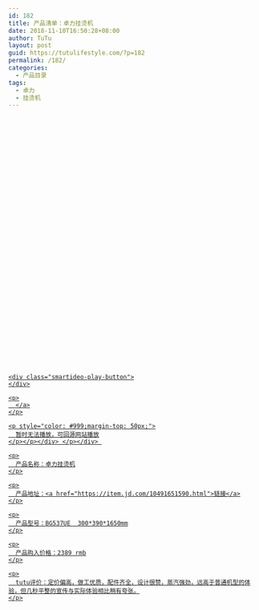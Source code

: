```yaml
---
id: 182
title: 产品清单：卓力挂烫机
date: 2018-11-10T16:50:28+08:00
author: TuTu
layout: post
guid: https://tutulifestyle.com/?p=182
permalink: /182/
categories:
  - 产品目录
tags:
  - 卓力
  - 挂烫机
---
```

<div class="smartideo">
  <div class="player" style="width: 100%;height: 500px;">
  </div>
</div>

<div class="smartideo">
  <div class="player" style="width: 100%;height: 500px;">
    <a href="https://www.bilibili.com/video/av23693251" target="_blank" class="smartideo-play-link"></p> 
    
    <div class="smartideo-play-button">
    </div>
    
    <p>
      </a>
    </p>
    
    <p style="color: #999;margin-top: 50px;">
      暂时无法播放，可回源网站播放
    </p></p></div> </p></div> 
    
    <p>
      产品名称：卓力挂烫机
    </p>
    
    <p>
      产品地址：<a href="https://item.jd.com/10491651590.html">链接</a>
    </p>
    
    <p>
      产品型号：BG537UE  300*390*1650mm
    </p>
    
    <p>
      产品购入价格：2389 rmb
    </p>
    
    <p>
      tutu评价：定价偏高，做工优质，配件齐全，设计很赞，蒸汽强劲，远高于普通机型的体验，但几秒平整的宣传与实际体验相比稍有夸张。
    </p>